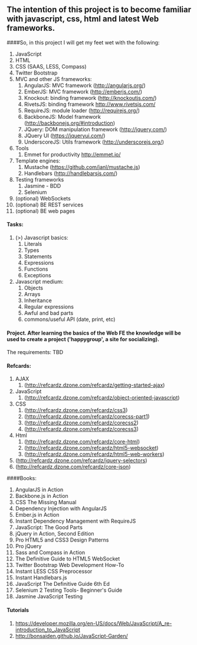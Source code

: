 ## The intention of this project is to become familiar with javascript, css, html and latest Web frameworks.

####So, in this project I will get my feet wet with the following:

1. JavaScript
1. HTML
1. CSS (SAAS, LESS, Compass)
1. Twitter Bootstrap
1. MVC and other JS frameworks:
    1. AngularJS: MVC framework (http://angularjs.org/)
    1. EmberJS: MVC framework (http://emberjs.com/)
    1. Knockout: binding framework (http://knockoutjs.com/)
    1. RivetsJS: binding framework http://www.rivetsjs.com/
    1. RequireJS: module loader (http://requirejs.org/)
    1. BackboneJS: Model framework (http://backbonejs.org/#introduction)
    1. JQuery: DOM manipulation framework (http://jquery.com/)
    1. JQuery UI (https://jqueryui.com/)
    1. UnderscoreJS: Utils framework (http://underscorejs.org/)
1. Tools
    1. Emmet for productivity http://emmet.io/
1. Template engines:
    1. Mustache (https://github.com/janl/mustache.js)
    1. Handlebars (http://handlebarsjs.com/)
1. Testing frameworks
    1. Jasmine - BDD
    1. Selenium
1. (optional) WebSockets
1. (optional) BE REST services
1. (optional) BE web pages

#### Tasks:
1. (>) Javascript basics:
    1. Literals
    1. Types
    1. Statements
    1. Expressions
    1. Functions
    1. Exceptions
1. Javascript medium:
    1. Objects
    1. Arrays
    1. Inheritance
    1. Regular expressions
    1. Awful and bad parts
    1. commons/useful API (date, print, etc)

#### Project. After learning the basics of the Web FE the knowledge will be used to create a project ('happygroup', a site for socializing).
The requirements: TBD

#### Refcards:
1. AJAX
    1. (http://refcardz.dzone.com/refcardz/getting-started-ajax)
1. JavaScript
    1. (http://refcardz.dzone.com/refcardz/object-oriented-javascript)
1. CSS
    1. (http://refcardz.dzone.com/refcardz/css3)
    1. (http://refcardz.dzone.com/refcardz/corecss-part1)
    1. (http://refcardz.dzone.com/refcardz/corecss2)
    1. (http://refcardz.dzone.com/refcardz/corecss3)
1. Html
    1. (http://refcardz.dzone.com/refcardz/core-html)
    1. (http://refcardz.dzone.com/refcardz/html5-websocket)
    1. (http://refcardz.dzone.com/refcardz/html5-web-workers)
1. (http://refcardz.dzone.com/refcardz/jquery-selectors)
1. (http://refcardz.dzone.com/refcardz/core-json)

####Books:
1. AngularJS in Action
1. Backbone.js in Action
1. CSS The Missing Manual
1. Dependency Injection with AngularJS
1. Ember.js in Action
1. Instant Dependency Management with RequireJS
1. JavaScript: The Good Parts
1. jQuery in Action, Second Edition
1. Pro HTML5 and CSS3 Design Patterns
1. Pro jQuery
1. Sass and Compass in Action
1. The Definitive Guide to HTML5 WebSocket
1. Twitter Bootstrap Web Development How-To
1. Instant LESS CSS Preprocessor
1. Instant Handlebars.js
1. JavaScript The Definitive Guide 6th Ed
1. Selenium 2 Testing Tools- Beginner's Guide
1. Jasmine JavaScript Testing

#### Tutorials
1. https://developer.mozilla.org/en-US/docs/Web/JavaScript/A_re-introduction_to_JavaScript
1. http://bonsaiden.github.io/JavaScript-Garden/


